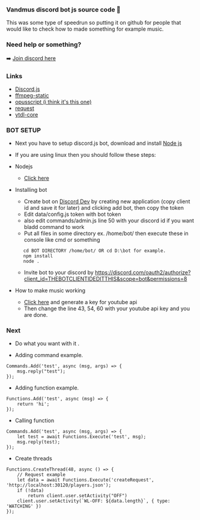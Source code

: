 ### Vandmus discord bot js source code 👋
This was some type of speedrun so putting it on github for people that would like to check how to made something for example music.

### Need help or something?

➡️ [Join discord here](https://discord.gg/txsweyv)

### Links
- [Discord.js](https://discord.js.org/)
- [ffmpeg-static](https://github.com/eugeneware/ffmpeg-static)
- [opusscript (i think it's this one)](https://github.com/abalabahaha/opusscript)
- [request](https://github.com/request/request)
- [ytdl-core](https://github.com/fent/node-ytdl-core)

### BOT SETUP
- Next you have to setup discord.js bot, download and install [Node js](https://nodejs.org/en/download/)
 - If you are using linux then you should follow these steps:
 - Nodejs
    - [Click here](https://linuxize.com/post/how-to-install-node-js-on-ubuntu-18.04/)
  - Installing bot
    - Create bot on [Discord Dev](https://discord.com/developers/applications) by creating new application (copy client id and save it for later) and clicking add bot, then copy the token
    - Edit data/config.js token with bot token
    - also edit commands/admin.js line 50 with your discord id if you want bladd command to work
    - Put all files in some directory ex. /home/bot/ then execute these in console like cmd or something
     ```
        cd BOT DIRECTORY /home/bot/ OR cd D:\bot for example.
        npm install
        node .
     ```
    - Invite bot to your discord by https://discord.com/oauth2/authorize?client_id=THEBOTCLIENTIDEDITTHIS&scope=bot&permissions=8

- How to make music working
    - [Click here](https://console.developers.google.com/apis/enabled?hl=pl) and generate a key for youtube api
    - Then change the line 43, 54, 60 with your youtube api key and you are done.

### Next
- Do what you want with it .

- Adding command example.
```
Commands.Add('test', async (msg, args) => {
    msg.reply("test");
});
```

- Adding function example.
```
Functions.Add('test', async (msg) => {
    return 'hi';
});
```

- Calling function 
```
Commands.Add('test', async (msg, args) => {
    let test = await Functions.Execute('test', msg);
    msg.reply(test);
});
```

- Create threads
```
Functions.CreateThread(48, async () => {
    // Request example
    let data = await Functions.Execute('createRequest', 'http://localhost:30120/players.json');
    if (!data)
        return client.user.setActivity("OFF")
    client.user.setActivity(`WL-OFF: ${data.length}`, { type: 'WATCHING' })
});
```